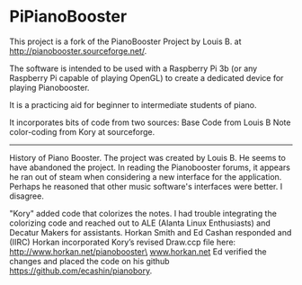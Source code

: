 # PiPianoBooster

This project is a fork of the PianoBooster Project by Louis B. at http://pianobooster.sourceforge.net/. 

The software is intended to be used with a Raspberry Pi 3b (or any Raspberry Pi capable of playing OpenGL) to create a dedicated device for playing Pianobooster. 

It is a practicing aid for beginner to intermediate students of piano.

It incorporates bits of code from two sources:
Base Code from Louis B
Note color-coding from Kory at sourceforge.

***************************************************************************************

History of Piano Booster.
The project was created by Louis B. He seems to have abandoned the project. In reading the Pianobooster forums, it appears he ran out of steam when considering a new interface for the application. Perhaps he reasoned that other music software's interfaces were better. I disagree.

"Kory" added code that colorizes the notes. I had trouble integrating the colorizing code and reached out to ALE (Alanta Linux Enthusiasts) and Decatur Makers for assistants. Horkan Smith and Ed Cashan responded and (IIRC) Horkan incorporated Kory’s revised Draw.ccp file here:\
http://www.horkan.net/pianobooster\
www.horkan.net
Ed verified the changes and placed the code on his github https://github.com/ecashin/pianobory.
